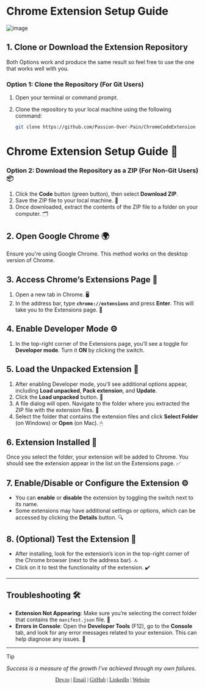 

# Chrome Extension Setup Guide
![image](https://github.com/user-attachments/assets/97ae2338-4199-4edb-92b5-8e3b3f082fe7)
## 1. Clone or Download the Extension Repository

Both Options work and produce the same result so feel free to use the one that works well with you.

### Option 1: Clone the Repository (For Git Users)
1. Open your terminal or command prompt.
2. Clone the repository to your local machine using the following command:

   ```bash
   git clone https://github.com/Passion-Over-Pain/ChromeCodeExtension
   ```

# Chrome Extension Setup Guide 🚀

### Option 2: Download the Repository as a ZIP (For Non-Git Users) 📦
1. Click the **Code** button (green button), then select **Download ZIP**. 
2. Save the ZIP file to your local machine. 💾
3. Once downloaded, extract the contents of the ZIP file to a folder on your computer. 🗂️

## 2. Open Google Chrome 🌍

Ensure you're using Google Chrome. This method works on the desktop version of Chrome. 

## 3. Access Chrome’s Extensions Page 🔧
1. Open a new tab in Chrome. 🖥️
2. In the address bar, type **`chrome://extensions`** and press **Enter**. This will take you to the Extensions page. 📜

## 4. Enable Developer Mode ⚙️
1. In the top-right corner of the Extensions page, you’ll see a toggle for **Developer mode**. Turn it **ON** by clicking the switch. 

## 5. Load the Unpacked Extension 📂
1. After enabling Developer mode, you'll see additional options appear, including **Load unpacked**, **Pack extension**, and **Update**. 
2. Click the **Load unpacked** button. 📂
3. A file dialog will open. Navigate to the folder where you extracted the ZIP file with the extension files. 📁
4. Select the folder that contains the extension files and click **Select Folder** (on Windows) or **Open** (on Mac). 🖱

## 6. Extension Installed 🎉
Once you select the folder, your extension will be added to Chrome. You should see the extension appear in the list on the Extensions page. ✅

## 7. Enable/Disable or Configure the Extension ⚙️
- You can **enable** or **disable** the extension by toggling the switch next to its name. 
- Some extensions may have additional settings or options, which can be accessed by clicking the **Details** button. 🔍

## 8. (Optional) Test the Extension 🧪
- After installing, look for the extension’s icon in the top-right corner of the Chrome browser (next to the address bar). 🔝
- Click on it to test the functionality of the extension. ✔️

---

## Troubleshooting 🛠️
- **Extension Not Appearing**: Make sure you’re selecting the correct folder that contains the `manifest.json` file. 📄
- **Errors in Console**: Open the **Developer Tools** (F12), go to the **Console** tab, and look for any error messages related to your extension. This can help diagnose any issues. 💬

---
> [!TIP]
> _Success is a measure of the growth I’ve achieved through my own failures._

<p align="center" style="font-family: 'Times New Roman', serif;">
  <a href="https://dev.to/passionoverpain">Dev.to</a> |
  <a href="mailto:tinomhedziso21@gmail.com">Email</a> |
  <a href="https://github.com/Passion-Over-Pain">GitHub</a> |
  <a href="https://www.linkedin.com/in/tinotenda-mhedziso/">LinkedIn</a> |
  <a href="https://tinotenda-mhedziso.pages.dev/">Website</a>
</p>
